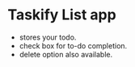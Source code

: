 # Taskify List app 

- stores your todo.
- check box for to-do completion.
- delete option also available.

